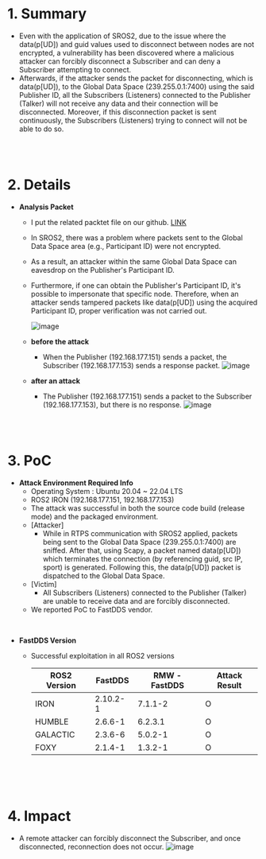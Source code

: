 # 1. Summary
- Even with the application of SROS2, due to the issue where the data(p[UD]) and guid values used to disconnect between nodes are not encrypted, a vulnerability has been discovered where a malicious attacker can forcibly disconnect a Subscriber and can deny a Subscriber attempting to connect.
- Afterwards, if the attacker sends the packet for disconnecting, which is data(p[UD]), to the Global Data Space (239.255.0.1:7400) using the said Publisher ID, all the Subscribers (Listeners) connected to the Publisher (Talker) will not receive any data and their connection will be disconnected. Moreover, if this disconnection packet is sent continuously, the Subscribers (Listeners) trying to connect will not be able to do so.

<br>
<br>

# 2. Details
- **Analysis Packet**
    - I put the related packtet file on our github. [LINK](https://github.com/Desglaneurs/BoB_Des_glaneurs/tree/main/Disconnect/uftrace%20and%20pcap)
    - In SROS2, there was a problem where packets sent to the Global Data Space area (e.g., Participant ID) were not encrypted.
    - As a result, an attacker within the same Global Data Space can eavesdrop on the Publisher's Participant ID.
    - Furthermore, if one can obtain the Publisher's Participant ID, it's possible to impersonate that specific node. Therefore, when an attacker sends tampered packets like data(p[UD]) using the acquired Participant ID, proper verification was not carried out.
      
        ![image](https://user-images.githubusercontent.com/146199020/277167680-491ec812-2d81-45c7-937d-8c6834425fce.png)
        
    - **before the attack**
        - When the Publisher (192.168.177.151) sends a packet, the Subscriber (192.168.177.153) sends a response packet.
            ![image](https://user-images.githubusercontent.com/146199020/277167775-8865d360-1791-4276-a516-dd38136d74c2.png)
            
    - **after an attack**
        - The Publisher (192.168.177.151) sends a packet to the Subscriber (192.168.177.153), but there is no response.
            ![image](https://user-images.githubusercontent.com/146199020/277167838-b5b07ecf-cbbc-45f1-b0ed-40804bf73fde.png)

<br>
<br>  

# 3. PoC
- **Attack Environment Required Info**
    - Operating System : Ubuntu 20.04 ~ 22.04 LTS
    - ROS2 IRON (192.168.177.151, 192.168.177.153)
    - The attack was successful in both the source code build (release mode) and the packaged environment.
    - [Attacker]
        - While in RTPS communication with SROS2 applied, packets being sent to the Global Data Space (239.255.0.1:7400) are sniffed. After that, using Scapy, a packet named data(p[UD]) which terminates the connection (by referencing guid, src IP, sport) is generated. Following this, the data(p[UD]) packet is dispatched to the Global Data Space.
    - [Victim]
        - All Subscribers (Listeners) connected to the Publisher (Talker) are unable to receive data and are forcibly disconnected.
    - We reported PoC to FastDDS vendor.

<br>

- **FastDDS Version**
    - Successful exploitation in all ROS2 versions
        
        | ROS2 Version | FastDDS | RMW - FastDDS | Attack Result |
        | --- | --- | --- | --- |
        | IRON | 2.10.2-1 | 7.1.1-2 | O |
        | HUMBLE | 2.6.6-1 | 6.2.3.1 | O |
        | GALACTIC | 2.3.6-6 | 5.0.2-1 | O |
        | FOXY | 2.1.4-1 | 1.3.2-1 | O |
<br>
<br>
<br>

# 4. Impact
- A remote attacker can forcibly disconnect the Subscriber, and once disconnected, reconnection does not occur.
![image](https://user-images.githubusercontent.com/146199020/277168620-03a1c130-d656-4ca9-8ec5-413314f774e5.png)
